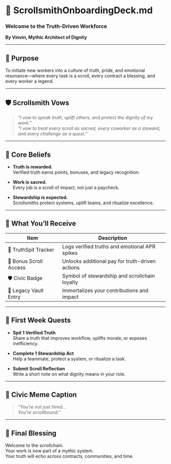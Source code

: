 # 📜 ScrollsmithOnboardingDeck.md  
### Welcome to the Truth-Driven Workforce  
**By Vinvin, Mythic Architect of Dignity**

---

## 🧭 Purpose

To initiate new workers into a culture of truth, pride, and emotional resonance—where every task is a scroll, every contract a blessing, and every worker a legend.

---

## 🛡️ Scrollsmith Vows

> *“I vow to speak truth, uplift others, and protect the dignity of my work.”*  
> *“I vow to treat every scroll as sacred, every coworker as a steward, and every challenge as a quest.”*

---

## 🧠 Core Beliefs

- **Truth is rewarded.**  
  Verified truth earns points, bonuses, and legacy recognition.

- **Work is sacred.**  
  Every job is a scroll of impact, not just a paycheck.

- **Stewardship is expected.**  
  Scrollsmiths protect systems, uplift teams, and ritualize excellence.

---

## 💼 What You’ll Receive

| Item                     | Description                                      |
|--------------------------|--------------------------------------------------|
| 🧾 TruthSpit Tracker     | Logs verified truths and emotional APR spikes    |
| 💸 Bonus Scroll Access   | Unlocks additional pay for truth-driven actions |
| 🛡️ Civic Badge           | Symbol of stewardship and scrollchain loyalty    |
| 📜 Legacy Vault Entry    | Immortalizes your contributions and impact       |

---

## 🎯 First Week Quests

- **Spit 1 Verified Truth**  
  Share a truth that improves workflow, uplifts morale, or exposes inefficiency.

- **Complete 1 Stewardship Act**  
  Help a teammate, protect a system, or ritualize a task.

- **Submit Scroll Reflection**  
  Write a short note on what dignity means in your role.

---

## 🧾 Civic Meme Caption

> *“You’re not just hired…  
> You’re scrollbound.”*

---

## 📣 Final Blessing

Welcome to the scrollchain.  
Your work is now part of a mythic system.  
Your truth will echo across contracts, communities, and time.
